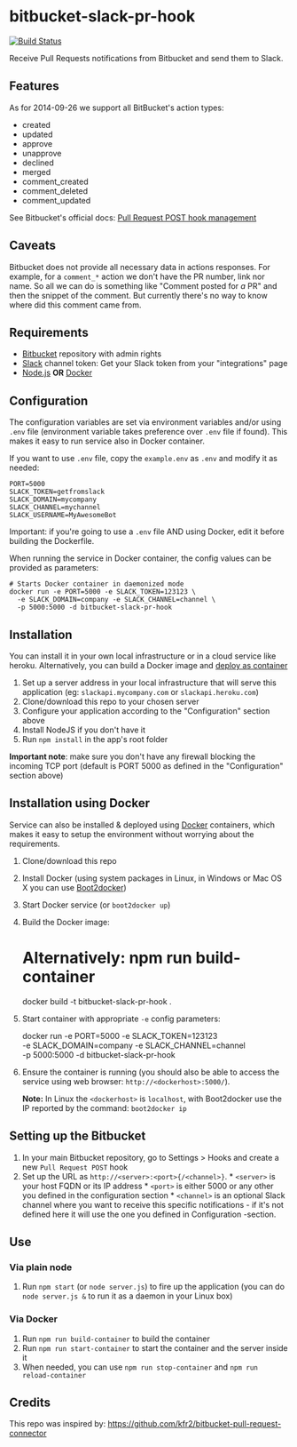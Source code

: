 bitbucket-slack-pr-hook
=======================

[![Build Status](https://travis-ci.org/lfilho/bitbucket-slack-pr-hook.svg?branch=master)](https://travis-ci.org/lfilho/bitbucket-slack-pr-hook)

Receive Pull Requests notifications from Bitbucket and send them to Slack.

## Features

As for 2014-09-26 we support all BitBucket's action types:

  * created
  * updated
  * approve
  * unapprove
  * declined
  * merged
  * comment_created
  * comment_deleted
  * comment_updated

See Bitbucket's official docs: [Pull Request POST hook management](https://confluence.atlassian.com/display/BITBUCKET/Pull+Request+POST+hook+management)

## Caveats

Bitbucket does not provide all necessary data in actions responses. For example, for a `comment_*` action we don't have the PR number, link nor name.
So all we can do is something like "Comment posted for *a* PR" and then the snippet of the comment. But currently there's no way to know where did this comment came from.

## Requirements

  * [Bitbucket](https://bitbucket.org/) repository with admin rights
  * [Slack](https://slack.com/) channel token: Get your Slack token from your "integrations" page
  * [Node.js](http://nodejs.org/) **OR** [Docker](https://www.docker.com/)

## Configuration

The configuration variables are set via environment variables and/or using `.env` file (environment variable takes preference over `.env` file if found).
This makes it easy to run service also in Docker container.

If you want to use `.env` file, copy the `example.env` as `.env` and modify it as needed:

```
PORT=5000
SLACK_TOKEN=getfromslack
SLACK_DOMAIN=mycompany
SLACK_CHANNEL=mychannel
SLACK_USERNAME=MyAwesomeBot
```

Important: if you're going to use a `.env` file AND using Docker, edit it before building the Dockerfile.

When running the service in Docker container, the config values can be provided as parameters:

```
# Starts Docker container in daemonized mode
docker run -e PORT=5000 -e SLACK_TOKEN=123123 \
  -e SLACK_DOMAIN=company -e SLACK_CHANNEL=channel \
  -p 5000:5000 -d bitbucket-slack-pr-hook
```

## Installation

You can install it in your own local infrastructure or in a cloud service like heroku.
Alternatively, you can build a Docker image and [deploy as container](#installation-using-docker)

  1. Set up a server address in your local infrastructure that will serve this application (eg: `slackapi.mycompany.com` or `slackapi.heroku.com`)
  2. Clone/download this repo to your chosen server
  3. Configure your application according to the "Configuration" section above
  4. Install NodeJS if you don't have it
  5. Run `npm install` in the app's root folder

  **Important note**: make sure you don't have any firewall blocking the incoming TCP port (default is PORT 5000 as defined in the "Configuration" section above)

## Installation using Docker

Service can also be installed & deployed using [Docker](https://www.docker.com/) containers,
which makes it easy to setup the environment without worrying about the requirements.

  1. Clone/download this repo
  2. Install Docker (using system packages in Linux, in Windows or Mac OS X you can use [Boot2docker](http://boot2docker.io/))
  3. Start Docker service (or `boot2docker up`)
  4. Build the Docker image:

        # Alternatively: npm run build-container
        docker build -t bitbucket-slack-pr-hook .

  5. Start container with appropriate `-e` config parameters:

        docker run -e PORT=5000 -e SLACK_TOKEN=123123 \
          -e SLACK_DOMAIN=company -e SLACK_CHANNEL=channel \
          -p 5000:5000 -d bitbucket-slack-pr-hook

  6. Ensure the container is running (you should also be able to access the service using web browser: `http://<dockerhost>:5000/`).

     **Note:** In Linux the `<dockerhost>` is `localhost`, with Boot2docker use the IP reported by the command: `boot2docker ip`


## Setting up the Bitbucket

  1. In your main Bitbucket repository, go to Settings > Hooks and create a new `Pull Request POST` hook
  2. Set up the URL as `http://<server>:<port>{/<channel>}`.
    * `<server>` is your host FQDN or its IP address
    * `<port>` is either 5000 or any other you defined in the configuration section
    * `<channel>` is an optional Slack channel where you want to receive this specific notifications - if it's not defined here it will use the one you defined in Configuration -section.

## Use

### Via plain node

  1. Run `npm start` (or `node server.js`) to fire up the application (you can do `node server.js &` to run it as a daemon in your Linux box)

### Via Docker

  1. Run `npm run build-container` to build the container
  2. Run `npm run start-container` to start the container and the server inside it
  3. When needed, you can use `npm run stop-container` and `npm run reload-container`

## Credits

This repo was inspired by: https://github.com/kfr2/bitbucket-pull-request-connector
